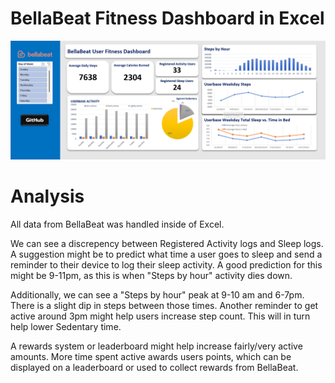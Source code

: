 # BellaBeat Fitness Dashboard in Excel
![alt text](https://github.com/SpencerSewell/Pictures/blob/main/BPhoto1.png)

# Analysis
All data from BellaBeat was handled inside of Excel.

We can see a discrepency between Registered Activity logs and Sleep logs. A suggestion might be to predict what time a user goes to sleep and send a reminder to their device to log their sleep activity. A good prediction for this might be 9-11pm, as this is when "Steps by hour" activity dies down.

Additionally, we can see a "Steps by hour" peak at 9-10 am and 6-7pm. There is a slight dip in steps between those times. Another reminder to get active around 3pm might help users increase step count. This will in turn help lower Sedentary time. 

A rewards system or leaderboard might help increase fairly/very active amounts. More time spent active awards users points, which can be displayed on a leaderboard or used to collect rewards from BellaBeat.

